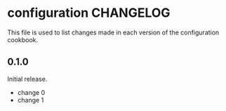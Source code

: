 # configuration CHANGELOG

This file is used to list changes made in each version of the configuration cookbook.

## 0.1.0

Initial release.

- change 0
- change 1

